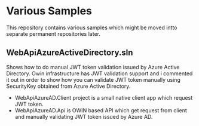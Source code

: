 Various Samples
=======

This repository contains various samples which might be moved intto separate permanent repositories later.



## WebApiAzureActiveDirectory.sln ##

Shows how to do manual JWT token validation issued by Azure Active Directory. Owin infrastructure has JWT validation support and i commented it out in order to show how you can validate JWT token manually using SecurityKey obtained from Azure Active Directory.



- WebApiAzureAD.Client project is a small native client app which request JWT token.
- WebApiAzureAD.Api is OWIN based API which get request from client and manually validating JWT token issued by Azure AD.


